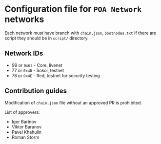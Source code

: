 # Configuration file for `POA Network` networks
 
Each network must have branch with `chain.json`, `bootnodes.txt`
If there are script they should be in `script/` directory.

## Network IDs

- 99 or `0x63` - Core, livenet
- 77 or `0x4D` - Sokol, testnet
- 78 or `0x4E` - Red, testnet for security testing


## Contribution guides

Modification of `chain.json` file without an approved PR is prohibited. 

List of approvers:

- Igor Barinov
- Viktor Baranov
- Pavel Khahulin
- Roman Storm
